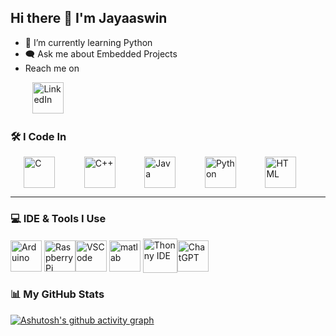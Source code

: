 <h2>Hi there 👋 I'm Jayaaswin</h2>

<ul>
  <li>🔭 I’m currently learning Python</li>
  <li>🗨 Ask me about Embedded Projects</li>
   <li>Reach me on</li>
</ul>


&nbsp;&nbsp;&nbsp;&nbsp;&nbsp;&nbsp;&nbsp;&nbsp;&nbsp;<a href="https://www.linkedin.com/in/jaaswin"><img src="https://skillicons.dev/icons?i=linkedin&theme=dark" width="50" height="50" alt="LinkedIn" /></a>



### 🛠 I Code In  
<p style="display: flex; flex-wrap: wrap; align-items: center; justify-content: space-evenly;">
  <img src="https://skillicons.dev/icons?i=c" alt="C" width="50" height="50" />&nbsp;
  <img src="https://skillicons.dev/icons?i=cpp" alt="C++" width="50" height="50" />&nbsp;
  <img src="https://skillicons.dev/icons?i=java" alt="Java" width="50" height="50" />&nbsp;
  <img src="https://skillicons.dev/icons?i=py" alt="Python" width="50" height="50" />&nbsp;
  <img src="https://skillicons.dev/icons?i=html" alt="HTML" width="50" height="50" />&nbsp;
</p>

---

### 💻 IDE & Tools I Use  
<p style="display: flex; flex-wrap: wrap; align-items: center;">
  <img src="https://skillicons.dev/icons?i=arduino" alt="Arduino" width="50" height="50" />&nbsp;
  <img width="50" height="50" src="https://img.icons8.com/color/48/raspberry-pi.png" alt="Raspberry Pi"/>
  <img src="https://skillicons.dev/icons?i=vscode" alt="VSCode" width="50" height="50" />&nbsp;
  <img src="https://skillicons.dev/icons?i=matlab" alt="matlab" width="50" height="50" />&nbsp;
  <img src="https://raw.githubusercontent.com/thonny/thonny/master/thonny/res/thonny.png" width="55" height="55" alt="Thonny IDE">
  <img src="https://upload.wikimedia.org/wikipedia/commons/0/04/ChatGPT_logo.svg" width="50" height="50" alt="ChatGPT">
  
</p>

### 📊 My GitHub Stats  
[![Ashutosh's github activity graph](https://github-readme-activity-graph.vercel.app/graph?username=jaaswin&bg_color=171616&color=edd9ed&line=11c04e&point=28f0ed&area=true&hide_border=true)](https://github.com/ashutosh00710/github-readme-activity-graph)
